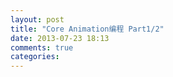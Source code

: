 ```yaml
---
layout: post
title: "Core Animation编程 Part1/2"
date: 2013-07-23 18:13
comments: true
categories: 
---
```

